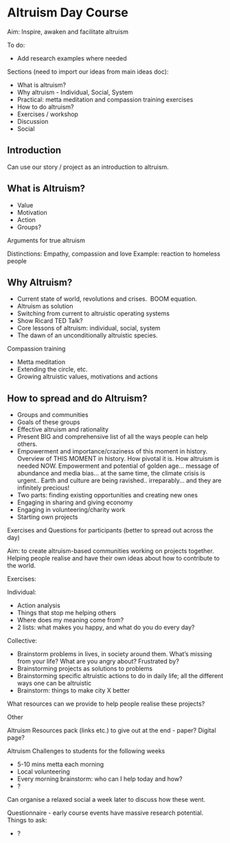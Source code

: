 # Altruism Day Course
Aim: Inspire, awaken and facilitate altruism 

To do:
+ Add research examples where needed  
		  

Sections (need to import our ideas from main ideas doc):
+ What is altruism? 
+ Why altruism - Individual, Social, System
+ Practical: metta meditation and compassion training exercises
+ How to do altruism? 
+ Exercises / workshop
+ Discussion 
+ Social   

## Introduction
Can use our story / project as an introduction to altruism. 
## What is Altruism?
+ Value
+ Motivation
+ Action
+ Groups?  

Arguments for true altruism 

Distinctions: Empathy, compassion and love
Example: reaction to homeless people

## Why Altruism? 
+ Current state of world, revolutions and crises.  BOOM equation.
+ Altruism as solution
+ Switching from current to altruistic operating systems
+ Show Ricard TED Talk?
+ Core lessons of altruism: individual, social, system 
+ The dawn of an unconditionally altruistic species.   

Compassion training 
+ Metta meditation
+ Extending the circle, etc.
+ Growing altruistic values, motivations and actions   


## How to spread and do Altruism?
+ Groups and communities 
+ Goals of these groups 
+ Effective altruism and rationality 
+ Present BIG and comprehensive list of all the ways people can help others.
+ Empowerment and importance/craziness of this moment in history. Overview of THIS MOMENT in history. How pivotal it is. How altruism is needed NOW. Empowerment and potential of golden age… message of abundance and media bias… at the same time, the climate crisis is urgent.. Earth and culture are being ravished.. irreparably… and they are infinitely precious! 
+ Two parts: finding existing opportunities and creating new ones
+ Engaging in sharing and giving economy 
+ Engaging in volunteering/charity work
+ Starting own projects  


Exercises and Questions for participants (better to spread out across the day)

Aim: to create altruism-based communities working on projects together. Helping people realise and have their own ideas about how to contribute to the world. 

Exercises:

Individual:
+ Action analysis
+ Things that stop me helping others
+ Where does my meaning come from? 
+ 2 lists: what makes you happy, and what do you do every day?   


Collective:
+ Brainstorm problems in lives, in society around them. What’s missing from your life? What are you angry about? Frustrated by? 
+ Brainstorming projects as solutions to problems 
+ Brainstorming specific altruistic actions to do in daily life; all the different ways one can be altruistic 
+ Brainstorm: things to make city X better  


What resources can we provide to help people realise these projects? 


Other

Altruism Resources pack (links etc.) to give out at the end - paper? Digital page? 

Altruism Challenges to students for the following weeks 
+ 5-10 mins metta each morning 
+ Local volunteering 
+ Every morning brainstorm: who can I help today and how? 
+ ?  

Can organise a relaxed social a week later to discuss how these went.

Questionnaire - early course events have massive research potential. Things to ask: 
+ ?   

